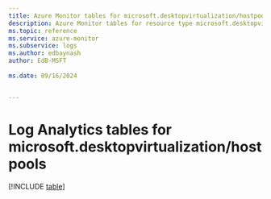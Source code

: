 ```yaml
---
title: Azure Monitor tables for microsoft.desktopvirtualization/hostpools
description: Azure Monitor tables for resource type microsoft.desktopvirtualization/hostpools
ms.topic: reference
ms.service: azure-monitor
ms.subservice: logs
ms.author: edbaynash
author: EdB-MSFT
   
ms.date: 09/16/2024


---
```


# Log Analytics tables for microsoft.desktopvirtualization/hostpools  

[!INCLUDE [table](~/reusable-content/ce-skilling/azure/includes/azure-monitor/reference/tables/microsoft-desktopvirtualization_hostpools-include.md)]

